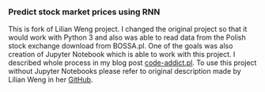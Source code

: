 ### Predict stock market prices using RNN
This is fork of Lilian Weng project. I changed the original project so that it would work with Python 3 and also was able to read data from the Polish stock exchange download from BOSSA.pl. 
One of the goals was also creation of Jupyter Notebook which is able to work with this project. I described whole process in my blog post [code-addict.pl](http://code-addict.pl). To use this project without Jupyter Notebooks please refer to original description made by Lilian Weng in her [GitHub](https://github.com/lilianweng/stock-rnn).

